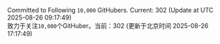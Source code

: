 Committed to Following `10,000` GitHubers. Current: <!-- FOLLOWING_COUNT -->302<!-- FOLLOWING_COUNT --> (Update at UTC <!-- LAST_UPDATED -->2025-08-26 09:17:49<!-- LAST_UPDATED -->)<br>
致力于关注`10,000`个GitHuber。当前：<!-- FOLLOWING_COUNT -->302<!-- FOLLOWING_COUNT --> (更新于北京时间 <!-- LAST_UPDATED_CST -->2025-08-26 17:17:49<!-- LAST_UPDATED_CST -->)

